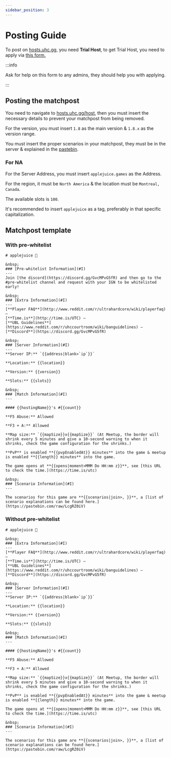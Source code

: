 ```yaml
---
sidebar_position: 3
---
```


# Posting Guide
To post on [hosts.uhc.gg](https://hosts.uhc.gg/host), you need **Trial Host**, to get Trial Host, you need to apply via [this form.](https://docs.google.com/forms/d/e/1FAIpQLScS5sBZBDOcL-5661MQljm2Lika40Q1qO51UmrTYHdy-lMZ_Q/viewform)

:::info 

Ask for help on this form to any admins, they should help you with applying.

:::

## Posting the matchpost
You need to navigate to [hosts.uhc.gg/host](https://hosts.uhc.gg/host), then you must insert the necessary details to prevent your matchpost from being removed.

For the version, you must insert `1.8` as the main version & `1.8.x` as the version range.

You must insert the proper scenarios in your matchpost, they must be in the server & explained in the [pastebin](https://pastebin.com/raw/LcgRZ0iV).

### For NA

For the Server Address, you must insert `applejuice.games` as the Address.

For the region, it must be `North America` & the location must be `Montreal, Canada`.


The available slots is `100`.

It's recommended to insert `applejuice` as a tag, preferably in that specific capitalization.

## Matchpost template

### With pre-whitelist

```
# applejuice 🧃

&nbsp;
### [Pre-whitelist Information](#I)
---
Join [the discord](https://discord.gg/GvcMPvG5fR) and then go to the #pre-whitelist channel and request with your IGN to be whitelisted early!

&nbsp;
### [Extra Information](#I)
---
[**Player FAQ**](http://www.reddit.com/r/ultrahardcore/wiki/playerfaq) —
[**Time.is**](http://time.is/UTC) —
[**UBL Guidelines**](https://www.reddit.com/r/uhccourtroom/wiki/banguidelines) —
[**Discord**](https://discord.gg/GvcMPvG5fR)

&nbsp;
### [Server Information](#I)
---
**Server IP:** `{{address|blank>`ip`}}`

**Location:** {{location}}

**Version:** {{version}}

**Slots:** {{slots}}

&nbsp;
### [Match Information](#I)
---

#### {{hostingName}}'s #{{count}}

**F5 Abuse:** Allowed

**F3 + A:** Allowed

**Map size:** `{{mapSize}}x{{mapSize}}` (At Meetup, the border will shrink every 5 minutes and give a 10-second warning to when it shrinks, check the game configuration for the shrinks.)

**PvP** is enabled **{{pvpEnabledAt}} minutes** into the game & meetup is enabled **{{length}} minutes** into the game.

The game opens at **{{opens|moment>MMM Do HH:mm z}}**, see [this URL to check the time.](https://time.is/utc)

&nbsp;
### [Scenario Information](#I)
---

The scenarios for this game are **{{scenarios|join>, }}**, a [list of scenario explanations can be found here.](https://pastebin.com/raw/LcgRZ0iV)
```

### Without pre-whitelist

```
# applejuice 🧃

&nbsp;
### [Extra Information](#I)
---
[**Player FAQ**](http://www.reddit.com/r/ultrahardcore/wiki/playerfaq) —
[**Time.is**](http://time.is/UTC) —
[**UBL Guidelines**](https://www.reddit.com/r/uhccourtroom/wiki/banguidelines) —
[**Discord**](https://discord.gg/GvcMPvG5fR)

&nbsp;
### [Server Information](#I)
---
**Server IP:** `{{address|blank>`ip`}}`

**Location:** {{location}}

**Version:** {{version}}

**Slots:** {{slots}}

&nbsp;
### [Match Information](#I)
---

#### {{hostingName}}'s #{{count}}

**F5 Abuse:** Allowed

**F3 + A:** Allowed

**Map size:** `{{mapSize}}x{{mapSize}}` (At Meetup, the border will shrink every 5 minutes and give a 10-second warning to when it shrinks, check the game configuration for the shrinks.)

**PvP** is enabled **{{pvpEnabledAt}} minutes** into the game & meetup is enabled **{{length}} minutes** into the game.

The game opens at **{{opens|moment>MMM Do HH:mm z}}**, see [this URL to check the time.](https://time.is/utc)

&nbsp;
### [Scenario Information](#I)
---

The scenarios for this game are **{{scenarios|join>, }}**, a [list of scenario explanations can be found here.](https://pastebin.com/raw/LcgRZ0iV)
```
